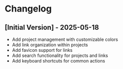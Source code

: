 # Changelog

## [Initial Version] - 2025-05-18

- Add project management with customizable colors
- Add link organization within projects
- Add favicon support for links
- Add search functionality for projects and links
- Add keyboard shortcuts for common actions